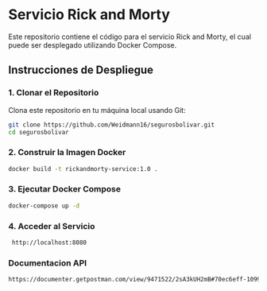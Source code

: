 # Servicio Rick and Morty

Este repositorio contiene el código para el servicio Rick and Morty, el cual puede ser desplegado utilizando Docker Compose.

## Instrucciones de Despliegue

### 1. Clonar el Repositorio

Clona este repositorio en tu máquina local usando Git:

```bash
git clone https://github.com/Weidmann16/segurosbolivar.git
cd segurosbolivar
```
### 2. Construir la Imagen Docker

```bash
docker build -t rickandmorty-service:1.0 .
```

### 3. Ejecutar Docker Compose
```bash
docker-compose up -d
```

### 4. Acceder al Servicio
```bash
 http://localhost:8080
```

### Documentacion API
``` bash
https://documenter.getpostman.com/view/9471522/2sA3kUH2mB#70ec6eff-1099-4433-b9ee-148c13f98c32
```
